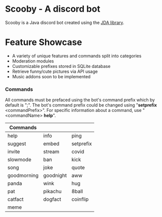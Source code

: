 # Scooby - A discord bot
Scooby is a Java discord bot created using the [JDA library](https://github.com/DV8FromTheWorld/JDA).

# Feature Showcase
* A variety of unique features and commands split into categories
* Moderation modules
* Customizable prefixes stored in SQLite database
* Retrieve funny/cute pictures via API usage
* Music addons soon to be implemented

### Commands
All commands must be prefaced using the bot's command prefix which by default is ";". The bot's command prefix could be changed using "**setprefix** \<commandPrefix\>". For specific information about a command, use "\<commandName\> **help**".

| Commands    |           |           |
|-------------|-----------|-----------|
| help        | info      | ping      |
| suggest     | embed     | setprefix |
| invite      | stream    | covid     |
| slowmode    | ban       | kick      |
| song        | joke      | quote     |
| goodmorning | goodnight | aww       |
| panda       | wink      | hug       |
| pat         | pikachu   | 8ball     |
| catfact     | dogfact   | coinflip  |
| meme        |           |           |
